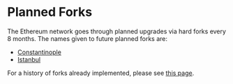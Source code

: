 # Planned Forks

The Ethereum network goes through planned upgrades via hard forks every 8 months. The names given to future planned forks are:

* [Constantinople](timeline.md)
* [Istanbul](istanbul.md)

For a history of forks already implemented, please see [this page](../../ethereum-basics/history.md#hard-fork-history).

